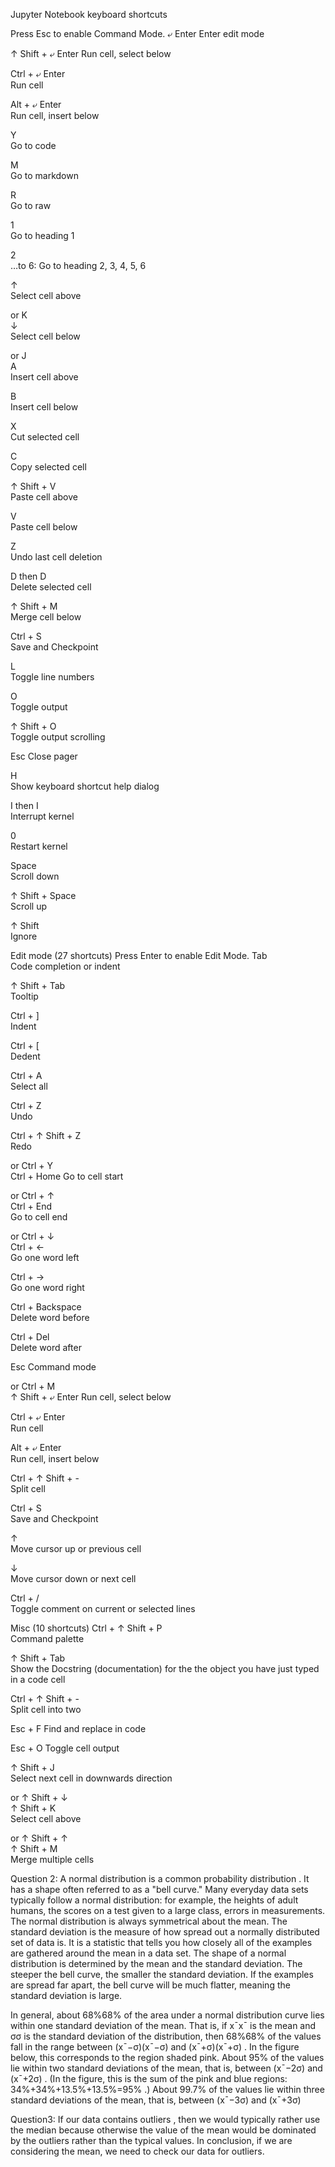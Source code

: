 Jupyter Notebook keyboard shortcuts

Press Esc to enable Command Mode.
⤶ Enter	
Enter edit mode

↑   Shift + ⤶ Enter	
Run cell, select below

Ctrl + ⤶ Enter	
Run cell

Alt + ⤶ Enter	
Run cell, insert below

Y	
Go to code

M	
Go to markdown

R	
Go to raw

1	
Go to heading 1

2	
…to 6:  Go to heading 2, 3, 4, 5, 6

↑	
Select cell above

or K		
↓	
Select cell below

or J		
A	
Insert cell above

B	
Insert cell below

X	
Cut selected cell

C	
Copy selected cell

↑   Shift + V	
Paste cell above

V	
Paste cell below

Z	
Undo last cell deletion

D then D	
Delete selected cell

↑   Shift + M	
Merge cell below

Ctrl + S	
Save and Checkpoint

L	
Toggle line numbers

O	
Toggle output

↑   Shift + O	
Toggle output scrolling

Esc	
Close pager

H	
Show keyboard shortcut help dialog

I then I	
Interrupt kernel

0	
Restart kernel

Space	
Scroll down

↑   Shift + Space	
Scroll up

↑   Shift	
Ignore

Edit mode (27 shortcuts)
  Press Enter to enable Edit Mode.
 Tab	
Code completion or indent

↑   Shift +  Tab	
Tooltip

Ctrl + ]	
Indent

Ctrl + [	
Dedent

Ctrl + A	
Select all

Ctrl + Z	
Undo

Ctrl + ↑   Shift + Z	
Redo

or Ctrl + Y		
Ctrl + Home	
Go to cell start

or Ctrl + ↑		
Ctrl + End	
Go to cell end

or Ctrl + ↓		
Ctrl + ←	
Go one word left

Ctrl + →	
Go one word right

Ctrl +  Backspace	
Delete word before

Ctrl + Del	
Delete word after

Esc	
Command mode

or Ctrl + M		
↑   Shift + ⤶ Enter	
Run cell, select below

Ctrl + ⤶ Enter	
Run cell

Alt + ⤶ Enter	
Run cell, insert below

Ctrl + ↑   Shift + -	
Split cell

Ctrl + S	
Save and Checkpoint

↑	
Move cursor up or previous cell

↓	
Move cursor down or next cell

Ctrl + /	
Toggle comment on current or selected lines

Misc (10 shortcuts)
Ctrl + ↑   Shift + P	
Command palette

↑   Shift +  Tab	
Show the Docstring (documentation) for the the object you have just typed in a code cell

Ctrl + ↑   Shift + -	
Split cell into two

Esc + F	
Find and replace in code

Esc + O	
Toggle cell output

↑   Shift + J	
Select next cell in downwards direction

or ↑   Shift + ↓		
↑   Shift + K	
Select cell above

or ↑   Shift + ↑		
↑   Shift + M	
Merge multiple cells

Question 2:
A normal distribution is a common probability distribution . It has a shape often referred to as a "bell curve."
Many everyday data sets typically follow a normal distribution: for example, the heights of adult humans, the scores on a test given to a large class, errors in measurements.
The normal distribution is always symmetrical about the mean.
The standard deviation is the measure of how spread out a normally distributed set of data is.  It is a statistic that tells you how closely all of the examples are gathered around the mean in a data set.  The shape of a normal distribution is determined by the mean and the standard deviation. The steeper the bell curve, the smaller the standard deviation.  If the examples are spread far apart, the bell curve will be much flatter, meaning the standard deviation is large. 

In general, about 68%68% of the area under a normal distribution curve lies within one standard deviation of the mean.
That is, if x¯x¯ is the mean and σσ is the standard deviation of the distribution, then 68%68% of the values fall in the range between (x¯−σ)(x¯−σ) and (x¯+σ)(x¯+σ) . In the figure below, this corresponds to the region shaded pink.
About 95% of the values lie within two standard deviations of the mean, that is, between (x¯−2σ) and (x¯+2σ) .
(In the figure, this is the sum of the pink and blue regions: 34%+34%+13.5%+13.5%=95% .)
About 99.7% of the values lie within three standard deviations of the mean, that is, between (x¯−3σ) and (x¯+3σ) 

Question3:
If our data contains outliers , then we would typically rather use the median 
because otherwise the value of the mean would be dominated by the outliers rather than the typical values. 
In conclusion, if we are considering the mean, we need to check our data for outliers.


